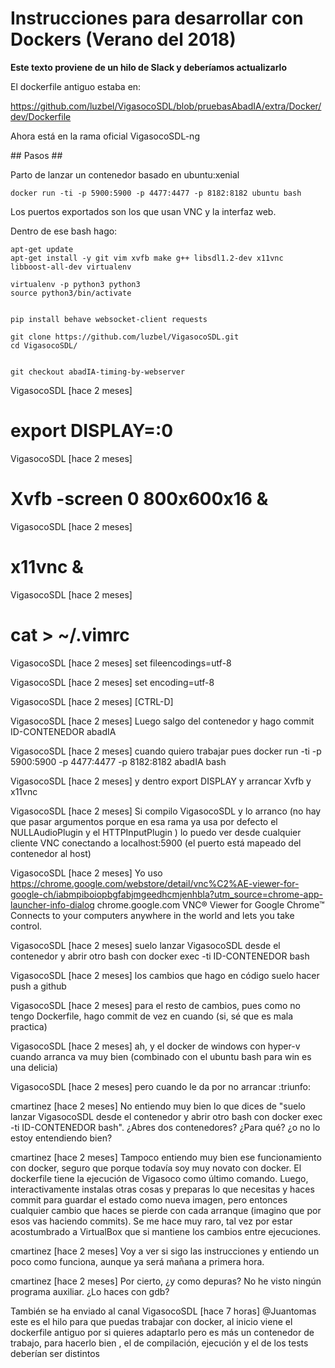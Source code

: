# Instrucciones para desarrollar con Dockers (Verano del 2018)

**Este texto proviene de un hilo de Slack y deberíamos actualizarlo**

El dockerfile antiguo estaba en:

https://github.com/luzbel/VigasocoSDL/blob/pruebasAbadIA/extra/Docker/dev/Dockerfile 

Ahora está en la rama oficial VigasocoSDL-ng



## Pasos ##
 
Parto de lanzar un contenedor basado en ubuntu:xenial

```
docker run -ti -p 5900:5900 -p 4477:4477 -p 8182:8182 ubuntu bash
```


Los puertos exportados son los que usan VNC y la interfaz web.

Dentro de ese bash hago:

```
apt-get update
apt-get install -y git vim xvfb make g++ libsdl1.2-dev x11vnc libboost-all-dev virtualenv

virtualenv -p python3 python3
source python3/bin/activate


pip install behave websocket-client requests

git clone https://github.com/luzbel/VigasocoSDL.git
cd VigasocoSDL/


git checkout abadIA-timing-by-webserver
```

VigasocoSDL [hace 2 meses]
# export DISPLAY=:0


VigasocoSDL [hace 2 meses]
# Xvfb -screen 0 800x600x16 &


VigasocoSDL [hace 2 meses]
# x11vnc &


VigasocoSDL [hace 2 meses]
# cat > ~/.vimrc


VigasocoSDL [hace 2 meses]
set fileencodings=utf-8


VigasocoSDL [hace 2 meses]
set encoding=utf-8


VigasocoSDL [hace 2 meses]
[CTRL-D]

VigasocoSDL [hace 2 meses]
Luego salgo del contenedor y hago commit ID-CONTENEDOR abadIA


VigasocoSDL [hace 2 meses]
cuando quiero trabajar pues docker run -ti -p 5900:5900 -p 4477:4477 -p 8182:8182 abadIA bash


VigasocoSDL [hace 2 meses]
y dentro export DISPLAY y arrancar Xvfb y x11vnc

VigasocoSDL [hace 2 meses]
Si compilo VigasocoSDL y lo arranco (no hay que pasar argumentos porque en esa rama ya usa por defecto el NULLAudioPlugin y el HTTPInputPlugin ) lo puedo ver desde cualquier cliente VNC conectando a localhost:5900 (el puerto está mapeado del contenedor al host)

VigasocoSDL [hace 2 meses]
Yo uso https://chrome.google.com/webstore/detail/vnc%C2%AE-viewer-for-google-ch/iabmpiboiopbgfabjmgeedhcmjenhbla?utm_source=chrome-app-launcher-info-dialog
chrome.google.com
VNC® Viewer for Google Chrome™
Connects to your computers anywhere in the world and lets you take control.
 


VigasocoSDL [hace 2 meses]
suelo lanzar VigasocoSDL desde el contenedor y abrir otro bash con docker exec -ti ID-CONTENEDOR bash


VigasocoSDL [hace 2 meses]
los cambios que hago en código suelo hacer push a github


VigasocoSDL [hace 2 meses]
para el resto de cambios, pues como no tengo Dockerfile, hago commit de vez en cuando (si, sé que es mala practica)

VigasocoSDL [hace 2 meses]
ah, y el docker de windows con hyper-v cuando arranca va muy bien (combinado con el ubuntu bash para win es una delicia)

VigasocoSDL [hace 2 meses]
pero cuando le da por no arrancar :triunfo:

cmartinez [hace 2 meses]
No entiendo muy bien lo que dices de "suelo lanzar VigasocoSDL desde el contenedor y abrir otro bash con docker exec -ti ID-CONTENEDOR bash". ¿Abres dos contenedores? ¿Para qué? ¿o no lo estoy entendiendo bien?


cmartinez [hace 2 meses]
Tampoco entiendo muy bien ese funcionamiento con docker, seguro que porque todavía soy muy novato con docker. El dockerfile tiene la ejecución de Vigasoco como último comando. Luego, interactivamente instalas otras cosas y preparas lo que necesitas y haces commit para guardar el estado como nueva imagen, pero entonces cualquier cambio que haces se pierde con cada arranque (imagino que por esos vas haciendo commits). Se me hace muy raro, tal vez por estar acostumbrado a VirtualBox que si mantiene los cambios entre ejecuciones.


cmartinez [hace 2 meses]
Voy a ver si sigo las instrucciones y entiendo un poco como funciona, aunque ya será mañana a primera hora.


cmartinez [hace 2 meses]
Por cierto, ¿y como depuras? No he visto ningún programa auxiliar. ¿Lo haces con gdb?


También se ha enviado al canal
VigasocoSDL [hace 7 horas]
@Juantomas  este es el hilo para que puedas trabajar con docker, al inicio viene el dockerfile antiguo por si quieres adaptarlo
pero es más un contenedor de trabajo, para hacerlo bien , el de compilación, ejecución y el de los tests deberían ser distintos